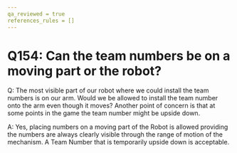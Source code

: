 ```yaml
---
qa_reviewed = true
references_rules = []
---
```


# Q154: Can the team numbers be on a moving part or the robot?

Q: The most visible part of our robot where we could install the team numbers is on our arm. Would we be allowed to install the team number onto the arm even though it moves? Another point of concern is that at some points in the game the team number might be upside down.

A: Yes, placing numbers on a moving part of the Robot is allowed providing the numbers are always clearly visible through the range of motion of the mechanism.  A Team Number that is temporarily upside down is acceptable.